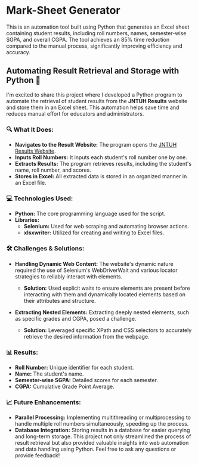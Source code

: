# Mark-Sheet Generator

This is an automation tool built using Python that generates an Excel sheet containing student results, including roll numbers, names, semester-wise SGPA, and overall CGPA. The tool achieves an 85% time reduction compared to the manual process, significantly improving efficiency and accuracy.

## Automating Result Retrieval and Storage with Python 🚀

I'm excited to share this project where I developed a Python program to automate the retrieval of student results from the **JNTUH Results** website and store them in an Excel sheet. This automation helps save time and reduces manual effort for educators and administrators.

### 🔍 What It Does:
- **Navigates to the Result Website:** The program opens the [JNTUH Results Website](https://jntuhresults.vercel.app/).
- **Inputs Roll Numbers:** It inputs each student's roll number one by one.
- **Extracts Results:** The program retrieves results, including the student's name, roll number, and scores.
- **Stores in Excel:** All extracted data is stored in an organized manner in an Excel file.

### 💻 Technologies Used:
- **Python:** The core programming language used for the script.
- **Libraries:**
  - **Selenium:** Used for web scraping and automating browser actions.
  - **xlsxwriter:** Utilized for creating and writing to Excel files.

### 🛠 Challenges & Solutions:
- **Handling Dynamic Web Content:** The website's dynamic nature required the use of Selenium's WebDriverWait and various locator strategies to reliably interact with elements.
  - **Solution:** Used explicit waits to ensure elements are present before interacting with them and dynamically located elements based on their attributes and structure.
  
- **Extracting Nested Elements:** Extracting deeply nested elements, such as specific grades and CGPA, posed a challenge.
  - **Solution:** Leveraged specific XPath and CSS selectors to accurately retrieve the desired information from the webpage.

### 📊 Results:
- **Roll Number:** Unique identifier for each student.
- **Name:** The student's name.
- **Semester-wise SGPA:** Detailed scores for each semester.
- **CGPA:** Cumulative Grade Point Average.


### 📈 Future Enhancements:
- **Parallel Processing:** Implementing multithreading or multiprocessing to handle multiple roll numbers simultaneously, speeding up the process.
- **Database Integration:** Storing results in a database for easier querying and long-term storage.
This project not only streamlined the process of result retrieval but also provided valuable insights into web automation and data handling using Python.
Feel free to ask any questions or provide feedback!

